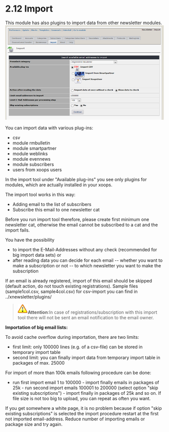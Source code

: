 # 2.12 Import

This module has also plugins to import data from other newsletter modules.
![](../assets/import1_en.PNG)

You can import data with various plug-ins:
- csv
- module rmbulletin
- module smartpartner
- module weblinks
- module evennews
- module subscribers
- users from xoops users

In the import tool under "Available plug-ins" you see only plugins for modules, which are actually installed in your xoops.
 
The import tool works in this way:
- Adding email to the list of subscribers
- Subscribe this email to one newsletter cat

Before you run import tool therefore, please create first minimum one newsletter cat, otherwise the email cannot be subscribed to a cat and the import fails.

You have the possibility
- to import the E-Mail-Addresses without any check (recommended for big import data sets) or
- after reading data you can decide for each email
-- whether you want to make a subscription or not
-- to which newsletter you want to make the subscription

If an email is already registered, import of this email should be skipped (default action, do not touch existing registrations). 
Sample files (sample1col.csv, sample4col.csv) for csv-import you can find in ../xnewsletter/plugins/ 

>![](../assets/info/important.png)**Attention**:In case of registrations/subscription with this import tool there will not be sent an email notification to the email owner.


**Importation of big email lists:**

To avoid cache overflow during importation, there are two limits:
- first limit: only 100000 lines (e.g. of a csv-file) can be stored in temporary import table
- second limit: you can finally import data from temporary import table in packages of max. 25000

For import of more than 100k emails following procedure can be done:
- run first import email 1 to 100000 - import finally emails in packages of 25k - run second import emails 100001 to 200000 (select option "skip existing subscriptions") - import finally in packages of 25k and so on.
If file size is not too big to upload, you can repeat as often you want.

If you get somewhere a white page, it is no problem because if option "skip existing subscriptions" is selected the import procedure restart at the first not imported email-address.
Reduce number of importing emails or package size and try again.